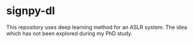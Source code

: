 # signpy-dl

This repository uses deep learning method for an ASLR system. The idea which has not been explored during my PhD study.
